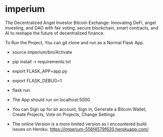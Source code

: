 # imperium
The Decentralized Angel Investor Bitcoin Exchange: Innovating DeFi, angel investing, and DAO with fair voting, secure blockchain, smart contracts, and AI to reshape the future of decentralized finance.

To Run the Project, You can git clone and run as a Normal Flask App.

- source imperium/bin/Activate
- pip install -r requirements.txt
- export FLASK_APP=app.py
- export FLASK_DEBUG=1
- flask run

- The App should run on localhost:5000

- You can Sign up for an account, Sign in, Generate a Bitcoin Wallet, Create Projects, Vote on Projects, Change Settings

- The online Version is a more limited version as I encountered build issues on Heroku. https://imperium-556f4579f620.herokuapp.com/
